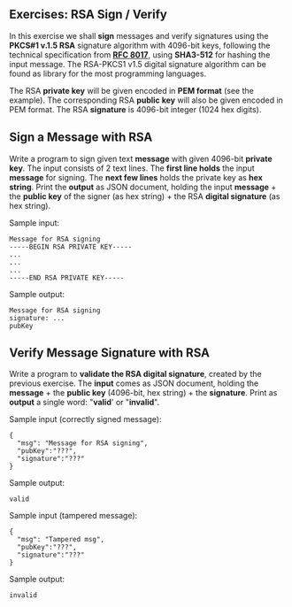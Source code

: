 ## Exercises: RSA Sign / Verify

In this exercise we shall **sign** messages and verify signatures using the **PKCS\#1 v.1.5 RSA** signature algorithm with 4096-bit keys, following the technical specification from [**RFC 8017**](https://tools.ietf.org/html/rfc8017#page-15), using **SHA3-512** for hashing the input message. The RSA-PKCS1 v1.5 digital signature algorithm can be found as library for the most programming languages.

The RSA **private key** will be given encoded in **PEM format** \(see the example\). The corresponding RSA **public key** will also be given encoded in PEM format. The RSA **signature** is 4096-bit integer \(1024 hex digits\).

## Sign a Message with RSA

Write a program to sign given text **message** with given 4096-bit **private key**. The input consists of 2 text lines. The **first line holds** the input **message** for signing. The **next few lines** holds the private key as **hex string**. Print the **output** as JSON document, holding the input **message** + the **public key** of the signer \(as hex string\) + the RSA **digital signature** \(as hex string\).

Sample input:

```
Message for RSA signing
-----BEGIN RSA PRIVATE KEY-----
...
...
...
-----END RSA PRIVATE KEY-----
```

Sample output:

```
Message for RSA signing
signature: ...
pubKey
```

## Verify Message Signature with RSA

Write a program to **validate the RSA digital signature**, created by the previous exercise. The **input** comes as JSON document, holding the **message** + the **public key** \(4096-bit, hex string\) + the **signature**. Print as **output** a single word: "**valid**' or "**invalid**".

Sample input \(correctly signed message\):

```
{
  "msg": "Message for RSA signing",
  "pubKey":"???",
  "signature":"???"
}
```

Sample output:

```
valid
```

Sample input \(tampered message\):

```
{
  "msg": "Tampered msg",
  "pubKey":"???",
  "signature":"???"
}
```

Sample output:

```
invalid
```




